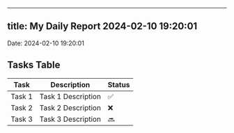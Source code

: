 
---
title: My Daily Report 2024-02-10 19:20:01
---

Date: 2024-02-10 19:20:01

## Tasks Table

| Task | Description | Status |
|------|-------------|--------|
| Task 1 | Task 1 Description | ✅ |
| Task 2 | Task 2 Description | ❌ |
| Task 3 | Task 3 Description | 🔜 |

